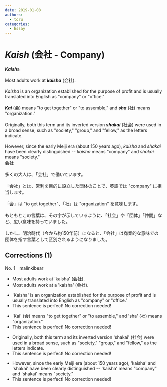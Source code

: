 ```yaml
---
date: 2019-01-08
authors:
  - toru
categories:
  - Essay
---
```


<h1 id="subject_show"><strong><em>Kaish</strong></em> (会社 - Company)</h1>
<div class="date" hidden>Jan 8, 2019 23:36</div>
<div id="post"><div id="body_show_ori">
<strong><em>Kaish</strong></em>a<br/><br/>Most adults work at <strong><em>kaisha</em></strong> (会社).<br/><br/><em>Kaisha</em> is an organization established for the purpose of profit and is usually translated into English as "company" or "office."<br/><br/><strong><em>Kai</em></strong> (会) means "to get together" or "to assemble," and <strong><em>sha</em></strong> (社) means "organization."<br/><br/>Originally, both this term and its inverted version <strong><em>shakai</em></strong> (社会) were used in a broad sense, such as "society," "group," and "fellow," as the letters indicate.<br/><br/>However, since the early Meiji era (about 150 years ago), <em>kaisha</em> and <em>shakai</em> have been clearly distinguished -- <em>kaisha</em> means "company" and <em>shakai</em> means "society."
</div></div>

<!-- more -->

<div id="post_ja"><div id="body_show_mo">
会社<br/><br/>多くの大人は、「会社」で働いています。<br/><br/>「会社」とは、営利を目的に設立した団体のことで、英語では "company" に相当します。<br/><br/>「会」は "to get together"、「社」は "organization" を意味します。<br/><br/>もともとこの言葉は、その字が示しているように、「社会」や「団体」「仲間」など、広い意味を持っていました。<br/><br/>しかし、明治時代（今から約150年前）になると、「会社」は商業的な意味での団体を指す言葉として区別されるようになりました。
</div></div>

## Corrections (1)
<div id="block"><div class="first_name"> No. 1　<span class="just_name">malinkibear</span></div><div id="block2">
<ul class="correction_field">
<li class="incorrect">Most adults work at 'kaisha' (会社).</li>
<li class="corrected correct">
Most adults work at <span class="f_blue">a</span> 'kaisha' (会社).
</li>
</ul>
<ul class="correction_field">
<li class="incorrect">'Kaisha' is an organization established for the purpose of profit and is usually translated into English as "company" or "office."</li>
<li class="corrected perfect">This sentence is perfect! No correction needed!</li>
</ul>
<ul class="correction_field">
<li class="incorrect">'Kai' (会) means "to get together" or "to assemble," and 'sha' (社) means "organization."</li>
<li class="corrected perfect">This sentence is perfect! No correction needed!</li>
</ul>
<ul class="correction_field">
<li class="incorrect">Originally, both this term and its inverted version 'shakai' (社会) were used in a broad sense, such as "society," "group," and "fellow," as the letters indicate.</li>
<li class="corrected perfect">This sentence is perfect! No correction needed!</li>
</ul>
<ul class="correction_field">
<li class="incorrect">However, since the early Meiji era (about 150 years ago), 'kaisha' and 'shakai' have been clearly distinguished -- 'kaisha' means "company" and 'shakai' means "society."</li>
<li class="corrected perfect">This sentence is perfect! No correction needed!</li>
</ul>
</div></div>
